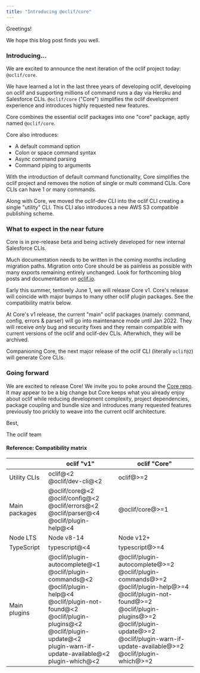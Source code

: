 ```yaml
---
title: "Introducing @oclif/core"
---
```

Greetings!

We hope this blog post finds you well.

### Introducing...

We are excited to announce the next iteration of the oclif project today: `@oclif/core`.

We have learned a lot in the last three years of developing oclif, developing on oclif and supporting millions of command runs a day via Heroku and Salesforce CLIs.
`@oclif/core` ("Core") simplifies the oclif development experience and introduces highly requested new features.

Core combines the essential oclif packages into one "core" package, aptly named `@oclif/core`.

Core also introduces:
- A default command option
- Colon or space command syntax
- Async command parsing
- Command piping to arguments

With the introduction of default command functionality, Core simplifies the oclif project and removes the notion of single or multi command CLIs. Core CLIs can have 1 or many commands.

Along with Core, we moved the oclif-dev CLI into the oclif CLI creating a single "utility" CLI. This CLI also introduces a new AWS S3 compatible publishing scheme.

### What to expect in the near future

Core is in pre-release beta and being actively developed for new internal Salesforce CLIs.

Much documentation needs to be written in the coming months including migration paths. Migration onto Core should be as painless as possible with many exports remaining entirely unchanged. Look for forthcoming blog posts and documentation on [oclif.io](https://oclif.io).

Early this summer, tentively June 1, we will release Core v1. Core's release will coincide with major bumps to many other oclif plugin packages. See the compatibility matrix below.

At Core's v1 release, the current "main" oclif packages (namely: command, config, errors & parser) will go into maintenance mode until Jan 2022. They will receive _only_ bug and security fixes and they remain compatible with current versions of the oclif and oclif-dev CLIs. Afterwhich, they will be archived.

Companioning Core, the next major release of the oclif CLI (literally `oclif@2`) will generate Core CLIs.

### Going forward

We are excited to release Core! We invite you to poke around the [Core repo](https://github.com/oclif/core). It may appear to be a big change but Core keeps what you already enjoy about oclif while reducing development complexity, project dependencies, package coupling and bundle size and introduces many requested features previously too prickly to weave into the current oclif architecture.

Best,

The oclif team

#### Reference: Compatibility matrix

| | oclif "v1" | oclif "Core" |
| - | - | -|
| Utility CLIs | oclif@\<2<br/>@oclif/dev-cli@\<2 | oclif@>=2
| Main packages | @oclif/core@\<2<br/>@oclif/config@\<2<br/>@oclif/errors@\<2<br/>@oclif/parser@\<4<br/>@oclif/plugin-help@\<4<br/> | @oclif/core@>=1
| Node LTS | Node v8-14 | Node v12+ |
| TypeScript | typescript@\<4 | typescript@>=4 |
| Main plugins | @oclif/plugin-autocomplete@\<1<br/>@oclif/plugin-commands@\<2<br/>@oclif/plugin-help@\<4<br/>@oclif/plugin-not-found@\<2<br/>@oclif/plugin-plugins@\<2<br/>@oclif/plugin-update@\<2<br/>plugin-warn-if-update-available@\<2<br/>plugin-which@\<2<br/> | @oclif/plugin-autocomplete@>=2<br/>@oclif/plugin-commands@>=2<br/>@oclif/plugin-help@>=4<br/>@oclif/plugin-not-found@>=2<br/>@oclif/plugin-plugins@>=2<br/>@oclif/plugin-update@>=2<br/>@oclif/plugin-warn-if-update-available@>=2<br/>@oclif/plugin-which@>=2<br/> |
